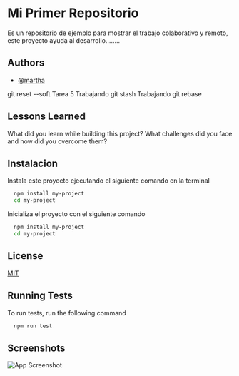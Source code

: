 
# Mi Primer Repositorio

Es un repositorio de ejemplo para mostrar el trabajo colaborativo y remoto, este proyecto ayuda al desarrollo........

## Authors

- [@martha](https://www.github.com/martha)

git reset --soft
Tarea 5
Trabajando git stash
Trabajando git rebase

## Lessons Learned

What did you learn while building this project? What challenges did you face and how did you overcome them?


## Instalacion

Instala este proyecto ejecutando el siguiente comando en la terminal

```bash
  npm install my-project
  cd my-project
```
Inicializa el proyecto con el siguiente comando

```bash
  npm install my-project
  cd my-project
```
## License

[MIT](https://choosealicense.com/licenses/mit/)


## Running Tests

To run tests, run the following command

```bash
  npm run test
```


## Screenshots

![App Screenshot](https://git-scm.com/images/logo@2x.png)

